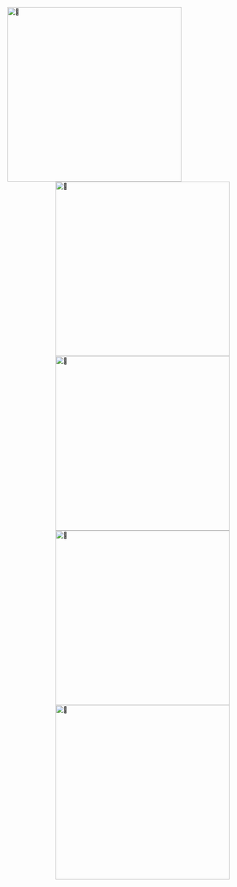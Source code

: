 [<img align="left" width="395" alt="🤿" src="https://metrics.lecoq.io/ba2in9a?template=classic&base.header=0&base.activity=0&base.community=0&base.repositories=0&base.metadata=0&isocalendar=1&languages=1&achievements=1&followup=1&isocalendar.duration=half-year&languages.limit=15&languages.threshold=0%25&languages.colors=github&languages.sections=most-used&languages.indepth=true&languages.analysis.timeout=15&languages.categories=markup%2C%20programming&languages.recent.categories=markup%2C%20programming&languages.recent.load=300&languages.recent.days=14&followup.sections=repositories&followup.indepth=true&achievements.threshold=C&achievements.secrets=true&achievements.display=detailed&achievements.limit=0&config.timezone=Asia%2FShanghai">](#)

[<img align="right" width="395" alt="🤿" src="https://activity-graph.herokuapp.com/graph?username=Ashutosh00710&theme=github-light" width="400">](#)
[<img align="right" width="395" alt="🤿" src="https://github-readme-stats.vercel.app/api?username=ba2in9a&show_icons=true&theme=vue">](#)
[<img align="right" width="395" alt="🤿" src="http://github-readme-streak-stats.herokuapp.com?user=ba2in9a&theme=vue">](#)
[<img align="right" width="395" alt="🤿" src="https://github-readme-stats.vercel.app/api/top-langs/?username=anuraghazra&layout=compact&theme=vue">](#)


<!--
**ba2in9a/ba2in9a** is a ✨ _special_ ✨ repository because its `README.md` (this file) appears on your GitHub profile.

Here are some ideas to get you started:

- 🔭 I’m currently working on ...
- 🌱 I’m currently learning ...
- 👯 I’m looking to collaborate on ...
- 🤔 I’m looking for help with ...
- 💬 Ask me about ...
- 📫 How to reach me: ...
- 😄 Pronouns: ...
- ⚡ Fun fact: ...
-->
